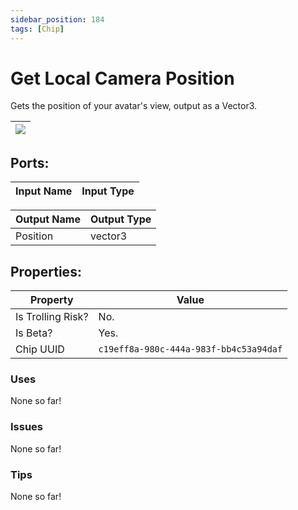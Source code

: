 ```yaml
---
sidebar_position: 184
tags: [Chip]
---
```


# Get Local Camera Position


Gets the position of your avatar's view, output as a Vector3.

| ![](https://images-ext-2.discordapp.net/external/MPmIaQzlEPmgGWlgi-WxBBXt0Bjv_zWPkg1y1f_sy3s/https/www.recroomcircuits.com/image/circuit/absolute-value?width=206&height=108) |
|-----|

## Ports:

| Input Name | Input Type |
|-----------|-----------|

| Output Name | Output Type |
|-----------|-----------|
| Position | vector3 |

## Properties:

| Property  | Value |
|-------------------|-----------|
| Is Trolling Risk? | No. |
| Is Beta? | Yes. |
| Chip UUID | `c19eff8a-980c-444a-983f-bb4c53a94daf` |

### Uses
None so far!

### Issues
None so far!

### Tips
None so far!
